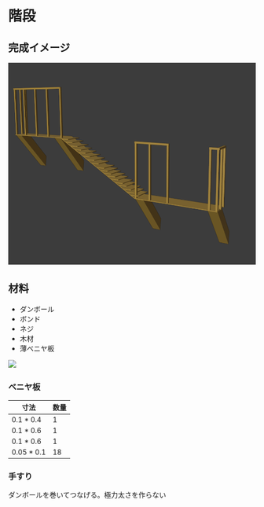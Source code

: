 # 階段
## 完成イメージ
![](./img/2021-08-16_03-19.png)

## 材料
- ダンボール
- ボンド
- ネジ
- 木材
- 薄ベニヤ板

![](./img/pipe/2021-08-16_03-18.png)


### ベニヤ板
|寸法| 数量 |
| -- | -- |
|0.1 * 0.4|1|
|0.1 * 0.6|1|
|0.1 * 0.6|1|
|0.05 * 0.1|18|

### 手すり
ダンボールを巻いてつなげる。極力太さを作らない
